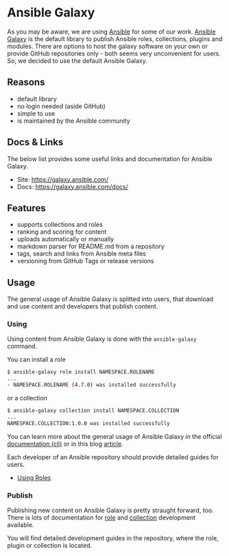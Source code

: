 # Ansible Galaxy

As you may be aware, we are using [Ansible](./ANSIBLE.md) for some of our work.
[Ansible Galaxy](https://galaxy.ansible.com) is the default library to publish
Ansible roles, collections, plugins and modules. There are options to host the
galaxy software on your own or provide GitHub repositories only - both seems
very unconvenient for users. So, we decided to use the default Ansible Galaxy.

## Reasons

- default library
- no login needed (aside GitHub)
- simple to use
- is maintained by the Ansible community

## Docs & Links

The below list provides some useful links and documentation for Ansible Galaxy.

- Site: <https://galaxy.ansible.com/>
- Docs: <https://galaxy.ansible.com/docs/>

## Features

- supports collections and roles
- ranking and scoring for content
- uploads automatically or manually
- markdown parser for README.md from a repository
- tags, search and links from Ansible meta files
- versioning from GitHub Tags or release versions

## Usage

The general usage of Ansible Galaxy is splitted into users, that download and
use content and developers that publish content.

### Using

Using content from Ansible Galaxy is done with the `ansible-galaxy` command.

You can install a role

```sh
$ ansible-galaxy role install NAMESPACE.ROLENAME
...
- NAMESPACE.ROLENAME (4.7.0) was installed successfully
```

or a collection

```sh
$ ansible-galaxy collection install NAMESPACE.COLLECTION
...
NAMESPACE.COLLECTION:1.0.0 was installed successfully
```

You can learn more about the general usage of Ansible Galaxy in the official
[documentation (cli)](https://docs.ansible.com/ansible/latest/cli/ansible-galaxy.html)
or in this blog [article](https://www.redhat.com/sysadmin/ansible-galaxy-intro).

Each developer of an Ansible repository should provide detailed guides for users.

- [Using Roles](https://docs.ansible.com/ansible/latest/user_guide/playbooks_reuse_roles.html)

### Publish

Publishing new content on Ansible Galaxy is pretty straught forward, too. There
is lots of documentation for
[role](https://galaxy.ansible.com/docs/contributing/creating_role.html)
and
[collection](https://docs.ansible.com/ansible/latest/dev_guide/developing_collections.html)
development available.

You will find detailed development guides in the repository, where the role,
plugin or collection is located.
